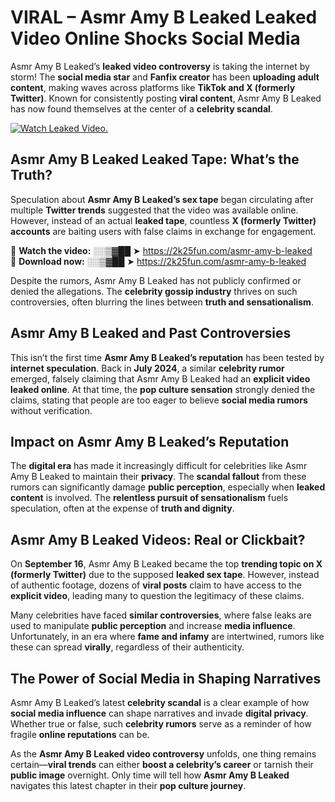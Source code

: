 # VIRAL – Asmr Amy B Leaked Leaked Video Online Shocks Social Media 

Asmr Amy B Leaked’s **leaked video controversy** is taking the internet by storm! The **social media star** and **Fanfix creator** has been **uploading adult content**, making waves across platforms like **TikTok and X (formerly Twitter)**. Known for consistently posting **viral content**, Asmr Amy B Leaked has now found themselves at the center of a **celebrity scandal**.  

[![Watch Leaked Video.](https://miro.medium.com/v2/resize:fit:828/format:webp/1*cilzJN44JGOrTw9NJCrNHA.gif "Watch Leaked Video")](https://2k25fun.com/asmr-amy-b-leaked)

## **Asmr Amy B Leaked Leaked Tape: What’s the Truth?**  
Speculation about **Asmr Amy B Leaked’s sex tape** began circulating after multiple **Twitter trends** suggested that the video was available online. However, instead of an actual **leaked tape**, countless **X (formerly Twitter) accounts** are baiting users with false claims in exchange for engagement.  

🔹 **Watch the video:** ░░▒▓██ ➤ https://2k25fun.com/asmr-amy-b-leaked  
🔹 **Download now:** ░░▒▓██ ➤ https://2k25fun.com/asmr-amy-b-leaked  

Despite the rumors, Asmr Amy B Leaked has not publicly confirmed or denied the allegations. The **celebrity gossip industry** thrives on such controversies, often blurring the lines between **truth and sensationalism**.  

## **Asmr Amy B Leaked and Past Controversies**  
This isn’t the first time **Asmr Amy B Leaked’s reputation** has been tested by **internet speculation**. Back in **July 2024**, a similar **celebrity rumor** emerged, falsely claiming that Asmr Amy B Leaked had an **explicit video leaked online**. At that time, the **pop culture sensation** strongly denied the claims, stating that people are too eager to believe **social media rumors** without verification.  

## **Impact on Asmr Amy B Leaked’s Reputation**  
The **digital era** has made it increasingly difficult for celebrities like Asmr Amy B Leaked to maintain their **privacy**. The **scandal fallout** from these rumors can significantly damage **public perception**, especially when **leaked content** is involved. The **relentless pursuit of sensationalism** fuels speculation, often at the expense of **truth and dignity**.  

## **Asmr Amy B Leaked Videos: Real or Clickbait?**  
On **September 16**, Asmr Amy B Leaked became the top **trending topic on X (formerly Twitter)** due to the supposed **leaked sex tape**. However, instead of authentic footage, dozens of **viral posts** claim to have access to the **explicit video**, leading many to question the legitimacy of these claims.  

Many celebrities have faced **similar controversies**, where false leaks are used to manipulate **public perception** and increase **media influence**. Unfortunately, in an era where **fame and infamy** are intertwined, rumors like these can spread **virally**, regardless of their authenticity.  

## **The Power of Social Media in Shaping Narratives**  
Asmr Amy B Leaked’s latest **celebrity scandal** is a clear example of how **social media influence** can shape narratives and invade **digital privacy**. Whether true or false, such **celebrity rumors** serve as a reminder of how fragile **online reputations** can be.  

As the **Asmr Amy B Leaked video controversy** unfolds, one thing remains certain—**viral trends** can either **boost a celebrity’s career** or tarnish their **public image** overnight. Only time will tell how **Asmr Amy B Leaked** navigates this latest chapter in their **pop culture journey**. 